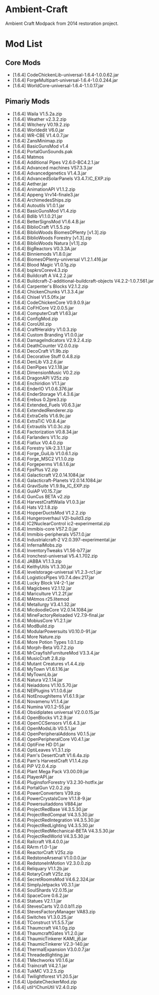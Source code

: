 # Ambient-Craft

Ambient Craft Modpack from 2014 restoration project.


# Mod List 

## Core Mods

- [1.6.4] CodeChickenLib-universal-1.6.4-1.0.0.62.jar
- [1.6.4] ForgeMultipart-universal-1.6.4-1.0.0.244.jar
- [1.6.4] WorldCore-universal-1.6.4-1.1.0.17.jar


## Pimariy Mods

- [1.6.4] Waila V1.5.2a.zip
- [1.6.4] Weather v2.3.2.zip
- [1.6.4] Witchery V0.19.2.zip
- [1.6.4] Worldedit V6.0.jar
- [1.6.4] WR-CBE V1.4.0.7.jar
- [1.6.4] ZansMinimap.zip
- [1.6.4] BasicGunsMod v1.4
- [1.6.4] PortalGunSounds.pak
- [1.6.4] Matmos
- [1.6.4] Additional Pipes V2.6.0-BC4.2.1.jar
- [1.6.4] Advanced machines V57.3.3.jar
- [1.6.4] Advancedgenetics V1.4.3.jar
- [1.6.4] AdvancedSolarPanels V3.4.7.IC_EXP.zip
- [1.6.4] Aether.jar
- [1.6.4] AnimationAPI V1.1.2.zip
- [1.6.4] Appeng Vrv14-finale3.jar
- [1.6.4] ArchimedesShips.zip
- [1.6.4] Autoutils V1.0.1.jar
- [1.6.4] BasicGunsMod V1.4.zip
- [1.6.4] Bdlib V1.1.0.21.jar
- [1.6.4] BetterSignsMod V1.6.4.B.jar
- [1.6.4] BiblioCraft V1.5.5.zip
- [1.6.4] BiblioWoods BiomesOPlenty [v1.3].zip
- [1.6.4] BiblioWoods Forestry [v1.3].zip
- [1.6.4] BiblioWoods Natura [v1.1].zip
- [1.6.4] BigReactors V0.3.3A.jar
- [1.6.4] Binniemods V1.8.0.jar
- [1.6.4] BiomesOPlenty-universal V1.2.1.416.jar
- [1.6.4] Blood Magic V1.0.1g.zip
- [1.6.4] bspkrsCorev4.3.zip
- [1.6.4] Buildcraft A V4.2.2.jar
- [1.6.4] Buildcraft-Z-additional-buildcraft-objects V4.2.2-1.0.7.561.jar
- [1.6.4] Carpenter's Blocks V2.1.2.zip
- [1.6.4] ChickenChunks V1.3.3.4.jar
- [1.6.4] Chisel V1.5.0fix.jar
- [1.6.4] CodeChickenCore V0.9.0.9.jar
- [1.6.4] CoFHCore V2.0.0.5.jar
- [1.6.4] ComputerCraft V1.63.jar
- [1.6.4] ConfigMod.zip
- [1.6.4] CoroUtil.zip
- [1.6.4] CraftHeraldry V1.0.3.zip
- [1.6.4] Custom Branding V1.0.0.jar
- [1.6.4] DamageIndicators V2.9.2.4.zip
- [1.6.4] DeathCounter V2.0.0.zip
- [1.6.4] DecoCraft V1.9b.zip
- [1.6.4] Decorative Stuff 0.4.8.zip
- [1.6.4] DenLib V3.2.6.jar
- [1.6.4] DenPipes V2.1.18.jar
- [1.6.4] DimensionMusic V0.2.zip
- [1.6.4] DragonAPI  V25z.zip
- [1.6.4] Enchiridion V1.1.jar
- [1.6.4] EnderIO V1.0.6.376.jar
- [1.6.4] EnderStorage V1.4.3.6.jar
- [1.6.4] Erebus 0.2pre3.zip
- [1.6.4] Extended_Fuels V0.6.3.jar
- [1.6.4] ExtendedRenderer.zip
- [1.6.4] ExtraCells V1.6.9c.jar
- [1.6.4] ExtraTiC V0.8.4.jar
- [1.6.4] Extrautils V1.0.3c.zip
- [1.6.4] Factorization V0.8.34.jar
- [1.6.4] Farlanders V1.1c.zip
- [1.6.4] Fiatlux V0.4.0.zip
- [1.6.4] Forestry VA-2.3.1.1.jar
- [1.6.4] Forge_GuiLib V1.0.6.1.zip
- [1.6.4] Forge_MSC2 V1.1.0.zip
- [1.6.4] Forgeperms V1.6.1.6.jar
- [1.6.4] FpsPlus V2.zip
- [1.6.4] Galacticraft V2.0.14.1084.jar
- [1.6.4] Galacticraft-Planets V2.0.14.1084.jar
- [1.6.4] GraviSuite V1.9.9a_IC_EXP.zip
- [1.6.4] GuiAP V0.15.7.jar
- [1.6.4] GunCus BETA v2.zip
- [1.6.4] HarvestCraftWaila V1.0.3.jar
- [1.6.4] Hats V2.1.8.zip
- [1.6.4] HopperDuctsMod V1.2.2.zip
- [1.6.4] Hungeroverhaul V2l-build3.zip
- [1.6.4] IC2NuclearControl ic2-experimental.zip
- [1.6.4] Immibis-core V57.2.0.jar
- [1.6.4] Immibis-peripherals V57.1.0.jar
- [1.6.4] Industrialcraft-2 V2.0.397-experimental.jar
- [1.6.4] InfernalMobs.zip
- [1.6.4] InventoryTweaks V1.56-b77.jar
- [1.6.4] Ironchest-universal V5.4.1.702.zip
- [1.6.4] JABBA V1.1.3.zip
- [1.6.4] KeithyUtils V1.3.30.jar
- [1.6.4] levelstorage-universal V1.2.3-rc1.jar
- [1.6.4] LogisticsPipes V0.7.4.dev.217.jar
- [1.6.4] Lucky Block V4-2-1.jar
- [1.6.4] Magicbees V2.1.12.jar
- [1.6.4] Mariculture V1.2.2f.jar
- [1.6.4] MAtmos r25.litemod
- [1.6.4] Metallurgy V3.4.1.32.jar
- [1.6.4] MicdoodleCore V2.0.14.1084.jar
- [1.6.4] MineFactoryReloaded V2.7.9-final.jar
- [1.6.4] MobiusCore V1.2.1.jar
- [1.6.4] ModBuild.zip
- [1.6.4] ModularPowersuits V0.10.0-91.jar
- [1.6.4] More Nature.zip
- [1.6.4] More Potion Types 1.0.1.zip
- [1.6.4] Morph-Beta V0.7.2.zip
- [1.6.4] MrCrayfishFurnitureMod V3.3.4.jar
- [1.6.4] MusicCraft 2.8.zip
- [1.6.4] Mutant Creatures v1.4.4.zip
- [1.6.4] MyTown V1.6.1.16.jar
- [1.6.4] MyTownLib.jar
- [1.6.4] Natura V2.1.14.jar
- [1.6.4] Neiaddons V1.10.5.70.jar
- [1.6.4] NEIPlugins V1.1.0.6.jar
- [1.6.4] NotEnoughItems V1.6.1.9.jar
- [1.6.4] Novamenu V1.1.4.jar
- [1.6.4] Numina V0.1.2-55.jar
- [1.6.4] Obsidiplates universal V2.0.0.15.jar
- [1.6.4] OpenBlocks V1.2.9.jar
- [1.6.4] OpenCCSensors V1.6.4.3.jar
- [1.6.4] OpenModsLib V0.5.1.jar
- [1.6.4] OpenPeripheralAddons V0.1.5.jar
- [1.6.4] OpenPeripheralCore V0.4.1.jar
- [1.6.4] OptiFine HD D1.jar
- [1.6.4] OptiLeaves V1.3.1.zip
- [1.6.4] Pam's DesertCraft V1.6.4a.zip
- [1.6.4] Pam's HarvestCraft V1.1.4.zip
- [1.6.4] PiP V2.0.4.zip
- [1.6.4] Plant Mega Pack V3.00.09.jar
- [1.6.4] PlayerAPI.jar
- [1.6.4] PluginsforForestry V3.2.30-hotfix.jar
- [1.6.4] PortalGun V2.0.2.zip
- [1.6.4] PowerConverters V39.zip
- [1.6.4] PowerCrystalsCore V1.1.8-9.jar
- [1.6.4] Powersuitaddons V884.jar
- [1.6.4] ProjectRedBase V4.3.5.30.jar
- [1.6.4] ProjectRedCompat V4.3.5.30.jar
- [1.6.4] ProjectRedIntegration V4.3.5.30.jar
- [1.6.4] ProjectRedLighting V4.3.5.30.jar
- [1.6.4] ProjectRedMechanical-BETA V4.3.5.30.jar
- [1.6.4] ProjectRedWorld V4.3.5.30.jar
- [1.6.4] Railcraft V8.4.0.0.jar
- [1.6.4] RArm r1.0-1.jar
- [1.6.4] ReactorCraft V25z.zip
- [1.6.4] RedstoneArsenal V1.0.0.0.jar
- [1.6.4] RedstoneInMotion V2.3.0.0.zip
- [1.6.4] Reliquary V1.1.2b.jar
- [1.6.4] RotaryCraft V25z.zip
- [1.6.4] SecretRoomsMod V4.6.2.324.jar
- [1.6.4] SimplyJetpacks V0.3.1.jar
- [1.6.4] SoulShards V2.0.15.jar
- [1.6.4] SpaceCore 0.6.2.jar
- [1.6.4] Statues V2.1.1.jar
- [1.6.4] StevesCarts V2.0.0.b11.zip
- [1.6.4] StevesFactoryManager VA83.zip
- [1.6.4] Switches V1.3.0.25.jar
- [1.6.4] TConstruct V1.5.5.7.jar
- [1.6.4] Thaumcraft V4.1.0g.zip
- [1.6.4] ThaumcraftGates V1.2.0.jar
- [1.6.4] ThaumicTinkerer KAMI_j6.jar
- [1.6.4] ThaumicTinkerer V2.3-140.jar
- [1.6.4] ThermalExpansion V3.0.0.7.jar
- [1.6.4] Threadedlighting.jar
- [1.6.4] TMechworks V0.1.6.jar
- [1.6.4] Traincraft V4.2.1.jar
- [1.6.4] TukMC V3.2.5.zip
- [1.6.4] Twilightforest V1.20.5.jar
- [1.6.4] UpdateCheckerMod.zip
- [1.6.4] util^iChunUtil V2.4.0.zip
